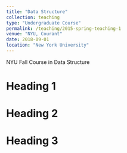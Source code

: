 ```yaml
---
title: "Data Structure"
collection: teaching
type: "Undergraduate Course"
permalink: /teaching/2015-spring-teaching-1
venue: "NYU, Courant"
date: 2018-09-01
location: "New York University"
---
```


NYU Fall Course in Data Structure

Heading 1
======

Heading 2
======

Heading 3
======

